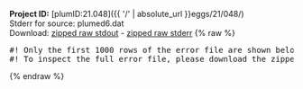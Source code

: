 **Project ID:** [plumID:21.048]({{ '/' | absolute_url }}eggs/21/048/)  
Stderr for source:  plumed6.dat   
Download: [zipped raw stdout](plumed6.dat.plumed.stdout.txt.zip) - [zipped raw stderr](plumed6.dat.plumed.stderr.txt.zip) 
{% raw %}
<pre>
#! Only the first 1000 rows of the error file are shown below
#! To inspect the full error file, please download the zipped raw stderr file above
</pre>
{% endraw %}
